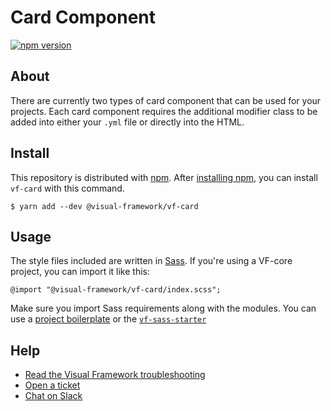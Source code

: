 # Card Component

[![npm version](https://badge.fury.io/js/%40visual-framework%2Fvf-card.svg)](https://badge.fury.io/js/%40visual-framework%2Fvf-card)

## About

There are currently two types of card component that can be used for your projects. Each card component requires the additional modifier class to be added into either your `.yml` file or directly into the HTML.

## Install

This repository is distributed with [npm](https://www.npmjs.com/). After [installing npm](https://nodejs.org/), you can install `vf-card` with this command.

```
$ yarn add --dev @visual-framework/vf-card
```

## Usage

The style files included are written in [Sass](https://sass-lang.com/). If you're using a VF-core project, you can import it like this:

```
@import "@visual-framework/vf-card/index.scss";
```

Make sure you import Sass requirements along with the modules. You can use a [project boilerplate](https://visual-framework.github.io/vf-core/building/) or the [`vf-sass-starter`](https://visual-framework.github.io/vf-core/components/vf-sass-starter/)

## Help

- [Read the Visual Framework troubleshooting](https://visual-framework.github.io/vf-welcome/troubleshooting/)
- [Open a ticket](https://github.com/visual-framework/vf-core/issues)
- [Chat on Slack](https://join.slack.com/t/visual-framework/shared_invite/enQtNDAxNzY0NDg4NTY0LWFhMjEwNGY3ZTk3NWYxNWVjOWQ1ZWE4YjViZmY1YjBkMDQxMTNlNjQ0N2ZiMTQ1ZTZiMGM4NjU5Y2E0MjM3ZGQ)
